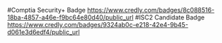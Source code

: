 #Comptia Security+ Badge
https://www.credly.com/badges/8c088516-18ba-4857-a46e-f9bc64e80d40/public_url
#ISC2 Candidate Badge
https://www.credly.com/badges/9324ab0c-e218-42e4-9b45-d061e3d6edf4/public_url
